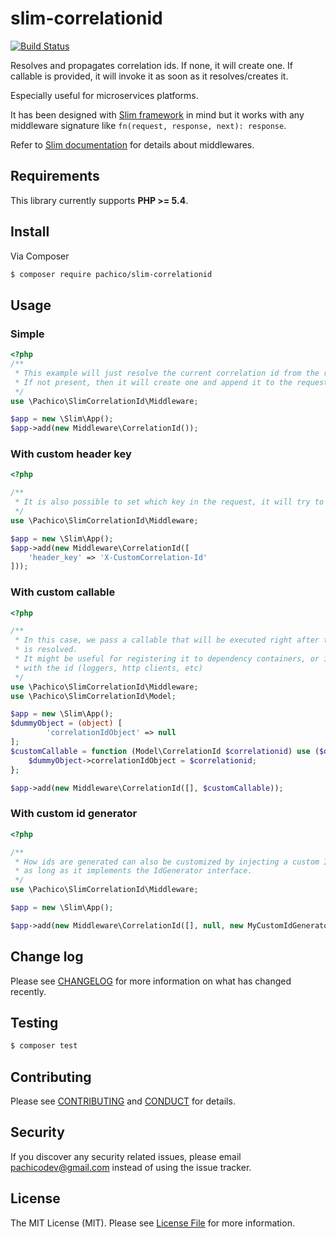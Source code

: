 # slim-correlationid

[![Build Status](https://travis-ci.org/pachico/slim-correlationid.svg?branch=master)](https://travis-ci.org/pachico/slim-correlationid)

Resolves and propagates correlation ids. If none, it will create one. If callable is provided, it will invoke it as soon as it resolves/creates it.

Especially useful for microservices platforms.

It has been designed with [Slim framework](https://www.slimframework.com/) in mind but it works with any middleware signature like `fn(request, response, next): response`.

Refer to [Slim documentation](https://www.slimframework.com/docs/concepts/middleware.html) for details about middlewares.

## Requirements
This library currently supports **PHP >= 5.4**.

## Install

Via Composer

```bash
$ composer require pachico/slim-correlationid
```

## Usage

### Simple

```php
<?php
/**
 * This example will just resolve the current correlation id from the request header.
 * If not present, then it will create one and append it to the request and the response.
 */
use \Pachico\SlimCorrelationId\Middleware;

$app = new \Slim\App();
$app->add(new Middleware\CorrelationId());

```

### With custom header key
```php
<?php

/**
 * It is also possible to set which key in the request, it will try to resolve it from
 */
use \Pachico\SlimCorrelationId\Middleware;

$app = new \Slim\App();
$app->add(new Middleware\CorrelationId([
    'header_key' => 'X-CustomCorrelation-Id'
]));

```

### With custom callable
```php
<?php

/**
 * In this case, we pass a callable that will be executed right after the correlation id
 * is resolved.
 * It might be useful for registering it to dependency containers, or instantiate objects
 * with the id (loggers, http clients, etc)
 */
use \Pachico\SlimCorrelationId\Middleware;
use \Pachico\SlimCorrelationId\Model;

$app = new \Slim\App();
$dummyObject = (object) [
        'correlationIdObject' => null
];
$customCallable = function (Model\CorrelationId $correlationid) use ($dummyObject) {
    $dummyObject->correlationIdObject = $correlationid;
};

$app->add(new Middleware\CorrelationId([], $customCallable));

```

### With custom id generator
```php
<?php

/**
 * How ids are generated can also be customized by injecting a custom Id generator, 
 * as long as it implements the IdGenerator interface.
 */
use \Pachico\SlimCorrelationId\Middleware;

$app = new \Slim\App();

$app->add(new Middleware\CorrelationId([], null, new MyCustomIdGenerator()));
```

## Change log

Please see [CHANGELOG](CHANGELOG.md) for more information on what has changed recently.

## Testing

``` bash
$ composer test
```

## Contributing

Please see [CONTRIBUTING](CONTRIBUTING.md) and [CONDUCT](CONDUCT.md) for details.

## Security

If you discover any security related issues, please email pachicodev@gmail.com instead of using the issue tracker.

## License

The MIT License (MIT). Please see [License File](LICENSE.md) for more information.
